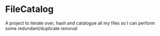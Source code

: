 # FileCatalog

A project to iterate over, hash and catalogue all my files so I can perform some redundant/duplicate removal
